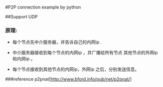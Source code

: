 #P2P connection example by python

##Support UDP


### 原理:  
- 每个节点先中介服务器，并告诉自己的内网ip .  

- 中介服务器接收到每个节点的内网ip ，并广播给所有节点 其他节点的外网ip 和内网ip 。

- 每个节点接收到其他节点的内网ip，外网ip 之后，分别发送信息。

###reference
p2pnat[http://www.bford.info/pub/net/p2pnat/]
    

